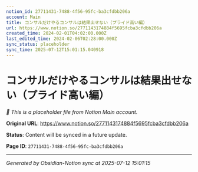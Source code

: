 ```yaml
---
notion_id: 27711431-7488-4f56-95fc-ba3cfdbb206a
account: Main
title: コンサルだけやるコンサルは結果出せない（プライド高い編）
url: https://www.notion.so/2771143174884f5695fcba3cfdbb206a
created_time: 2024-02-01T04:02:00.000Z
last_edited_time: 2024-02-06T02:28:00.000Z
sync_status: placeholder
sync_time: 2025-07-12T15:01:15.040918
---
```


# コンサルだけやるコンサルは結果出せない（プライド高い編）

*🔄 This is a placeholder file from Notion Main account.*

**Original URL**: https://www.notion.so/2771143174884f5695fcba3cfdbb206a

**Status**: Content will be synced in a future update.

**Page ID**: `27711431-7488-4f56-95fc-ba3cfdbb206a`

---

*Generated by Obsidian-Notion sync at 2025-07-12 15:01:15*
